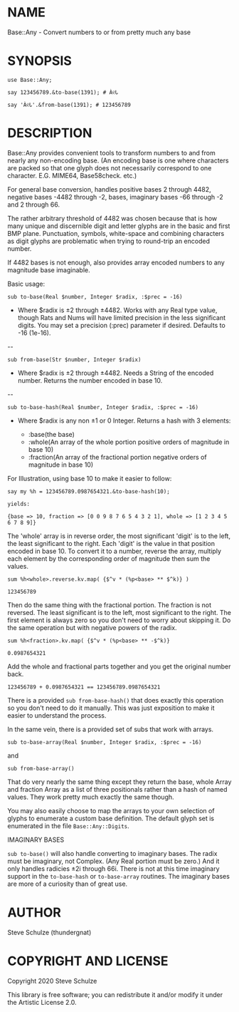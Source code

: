 NAME
====

Base::Any - Convert numbers to or from pretty much any base

SYNOPSIS
========

```perl6
use Base::Any;

say 123456789.&to-base(1391); # À୧Ꮣ

say 'À୧Ꮣ'.&from-base(1391); # 123456789
```

DESCRIPTION
===========

Base::Any provides convenient tools to transform numbers to and from nearly any non-encoding base. (An encoding base is one where characters are packed so that one glyph does not necessarily correspond to one character. E.G. MIME64, Base58check. etc.)

For general base conversion, handles positive bases 2 through 4482, negative bases -4482 through -2, bases, imaginary bases -66 through -2 and 2 through 66.

The rather arbitrary threshold of 4482 was chosen because that is how many unique and discernible digit and letter glyphs are in the basic and first BMP plane. Punctuation, symbols, white-space and combining characters as digit glyphs are problematic when trying to round-trip an encoded number.

If 4482 bases is not enough, also provides array encoded numbers to any magnitude base imaginable.

Basic usage:

    sub to-base(Real $number, Integer $radix, :$prec = -16)

* Where $radix is ±2 through ±4482. Works with any Real type value, though Rats and Nums will have limited precision in the less significant digits. You may set a precision (:prec) parameter if desired. Defaults to -16 (1e-16).

--

    sub from-base(Str $number, Integer $radix)

* Where $radix is ±2 through ±4482. Needs a String of the encoded number. Returns the number encoded in base 10.

--

    sub to-base-hash(Real $number, Integer $radix, :$prec = -16)

* Where $radix is any non ±1 or 0 Integer. Returns a hash with 3 elements:

    + :base(the base)
    + :whole(An array of the whole portion positive orders of magnitude in base 10)
    + :fraction(An array of the fractional portion negative orders of magnitude in base 10)

For Illustration, using base 10 to make it easier to follow:

    say my %h = 123456789.0987654321.&to-base-hash(10);

    yields:

    {base => 10, fraction => [0 0 9 8 7 6 5 4 3 2 1], whole => [1 2 3 4 5 6 7 8 9]}

The 'whole' array is in reverse order, the most significant 'digit' is to the left, the least significant to the right. Each 'digit' is the value in that position encoded in base 10. To convert it to a number, reverse the array, multiply each element by the corresponding order of magnitude then sum the values.

    sum %h<whole>.reverse.kv.map( {$^v * (%p<base> ** $^k)} )

    123456789

Then do the same thing with the fractional portion. The fraction is not reversed. The least significant is to the left, most significant to the right. The first element is always zero so you don't need to worry about skipping it. Do the same operation but with negative powers of the radix.

    sum %h<fraction>.kv.map( {$^v * (%p<base> ** -$^k)}

    0.0987654321

Add the whole and fractional parts together and you get the original number back.

    123456789 + 0.0987654321 == 123456789.0987654321

There is a provided `sub from-base-hash()` that does exactly this operation so you don't need to do it manually. This was just exposition to make it easier to understand the process.

In the same vein, there is a provided set of subs that work with arrays.

    sub to-base-array(Real $number, Integer $radix, :$prec = -16)

and

    sub from-base-array()

That do very nearly the same thing except they return the base, whole Array and fraction Array as a list of three positionals rather than a hash of named values. They work pretty much exactly the same though.

You may also easily choose to map the arrays to your own selection of glyphs to enumerate a custom base definition. The default glyph set is enumerated in the file `Base::Any::Digits`.

IMAGINARY BASES

`sub to-base()` will also handle converting to imaginary bases. The radix must be imaginary, not Complex. (Any Real portion must be zero.) And it only handles radicies ±2i through 66i. There is not at this time imaginary support in the `to-base-hash` or `to-base-array` routines. The imaginary bases are more of a curiosity than of great use.

AUTHOR
======

Steve Schulze (thundergnat)

COPYRIGHT AND LICENSE
=====================

Copyright 2020 Steve Schulze

This library is free software; you can redistribute it and/or modify it under the Artistic License 2.0.

